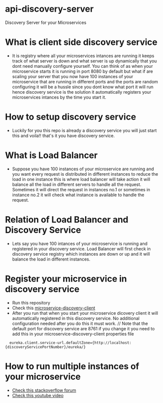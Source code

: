 # api-discovery-server
Discovery Server for your Microservices

# What is client side discovery service
- It is registry where all your microservices intances are running it keeps track of what server is down and what server is up dynamically
that you dont need  manually configure yourself. You can think of as when your microservice starts it is running in port 8080 by default
but what if are scaling your server that you now have 100 instances of your microservice that are running in different ports and the ports
are random configuring it will be a hussle since you dont know what port it will run hence discovery service is the solution it automatically
registers your microservices intances by the time you start it.

# How to setup discovery service 
- Luckily for you this repo is already a discovery service you will just start this and voila!! that's it you have discovery service.

# What is Load Balancer
- Suppose you have 100 instances of your microservice are running and you want every request is distributed in different instances to reduce the
load in one instance this is where load balancer will take action it will balance all the load in different servers to handle all the request. Sometimes
it will direct the request in instances no.1 or sometimes in instance no.2 it will check what instance is available to handle the request.

# Relation of Load Balancer and Discovery Service
- Lets say you have 100 intances of your microservice is running and registered in your
discovery service. Load Balancer will first check in discovery service registry which instances are down or up and it will balance the load in different instances.

# Register your microservice in discovery service
- Run this repository
- Check this
[microservice-discovery-client]( https://github.com/Elleined/open-feign-discovery-client)
- After you run that when you start your microservice dicovery client it will automatically registered in this discovery service. No additional configuration needed after you do this it must work.
// Note that the default port for discovery service are 8761 if you change it you need to add this in your microservice-discovery-client properties file
```
  eureka.client.service-url.defaultZone={http://localhost:{discoveryServicePortNumber}/eureka/}
```
# How to run multiple instances of your microservice
- [Check this stackoverflow forum](https://stackoverflow.com/questions/58348457/running-two-spring-boot-instances)
- [Check this youtube video](https://youtu.be/diAwbLSXYTk)
